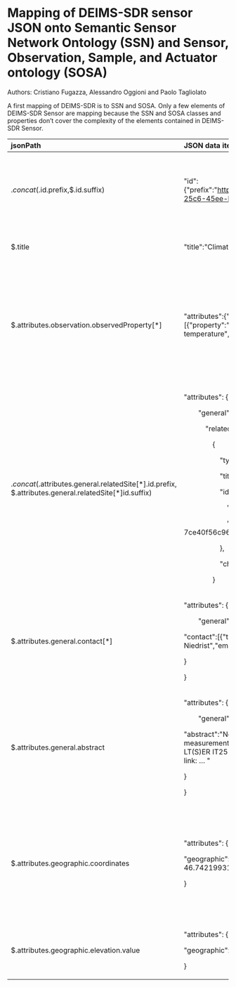 # Mapping of DEIMS-SDR sensor JSON onto Semantic Sensor Network Ontology (SSN) and Sensor, Observation, Sample, and Actuator ontology (SOSA)

Authors: Cristiano Fugazza, Alessandro Oggioni and Paolo Tagliolato

A first mapping of DEIMS-SDR is to SSN and SOSA. Only a few elements of DEIMS-SDR Sensor are mapping because the SSN and SOSA classes and properties don’t cover the complexity of the elements contained in DEIMS-SDR Sensor.

|**jsonPath**|**JSON data item example**|**Translation into SSN** |**Notes**|
| :- | :- | :- | :- |
|$.concat($.id.prefix,$.id.suffix)|"id":{"prefix":"https://deims.org/sensors/","suffix":"115e55f5-25c6-45ee-b490-393269e7bb06"}|<p><<https://deims.org/sensors/115e55f5-25c6-45ee-b490-393269e7bb06>> a sosa:Sensor;</p><p>rdfs:seeAlso <{URL pointing SensorML of <https://deims.org/sensors/115e55f5-25c6-45ee-b490-393269e7bb06>}> .</p>| |
|$.title|"title":"Climate Station M4 Snow"|<<https://deims.org/sensors/115e55f5-25c6-45ee-b490-393269e7bb06>> rdfs:label "Climate Station M4 Snow"@en .| |
|$.attributes.observation.observedProperty[\*]|"attributes":{"observation":{"observedProperty":[{"property":"air temperature","unitOfMeasurement":"nA"}]}}|<p><<https://deims.org/sensors/115e55f5-25c6-45ee-b490-393269e7bb06>> rdf:type sosa:Sensor ;</p><p>`  `sosa:observes <{string obtained by JSON path}> .</p>|<p>The JSON doesn’t expose the URI, that is instead exposed in the webpage for the sensor. These URI are of the form <https://deims.org/taxonomy/term/53430></p><p>It seems that they come from EnvThes (all of them?).</p><p>Please clarify if all these “taxonomy/term” derive from EnvThes and if the labels can enable a reverse lookup.</p>|
|$.concat($.attributes.general.relatedSite[\*].id.prefix, $.attributes.general.relatedSite[\*]id.suffix)|<p>"attributes": {</p><p>`    `"general": {</p><p>`      `"relatedSite": [</p><p>`        `{</p><p>`          `"type": "site",</p><p>`          `"title": "IT25 - Val Mazia\/Matschertal - Italy",</p><p>`          `"id": {</p><p>`            `"prefix": "https:\/\/deims.org\/",</p><p>`            `"suffix": "11696de6-0ab9-4c94-a06b-7ce40f56c964"</p><p>`          `},</p><p>`          `"changed": "2021-04-29T11:09:40+0200"</p><p>`        `}</p>|<<https://deims.org/sensors/115e55f5-25c6-45ee-b490-393269e7bb06>> sosa:isHostedBy <https://deims.org/11696de6-0ab9-4c94-a06b-7ce40f56c964>| |
|$.attributes.general.contact[\*]|<p>"attributes": {</p><p>`    `"general": {</p><p>"contact":[{"type":"person","name":"Georg Niedrist","email":"Georg.Niedrist@eurac.edu","orcid":null}]</p><p>}</p><p>}</p>|<<https://deims.org/sensors/115e55f5-25c6-45ee-b490-393269e7bb06>> schema:contactPoint … .| |
|$.attributes.general.abstract|<p>"attributes": {</p><p>`    `"general": {</p><p>"abstract":"Near-real time meteorological measurements\r\n\r\nSubset data downloadable in the LT(S)ER IT25 Matsch\/Mazia Data Browser at the following link: … "</p><p>}</p><p>}</p>|<<https://deims.org/sensors/115e55f5-25c6-45ee-b490-393269e7bb06>>  rdfs:comment "Near-real time meteorological measurements\r\n\r\nSubset data downloadable in the LT(S)ER IT25 Matsch\/Mazia Data Browser at the following link: …"@en .| |
|$.attributes.geographic.coordinates|<p>"attributes": {</p><p>"geographic":{"coordinates":"POINT (10.6990189558 46.7421993149)"}</p><p>}</p>|<p><<https://deims.org/sensors/115e55f5-25c6-45ee-b490-393269e7bb06>>  geosparql:hasGeometry [</p><p>`    `rdf:type sf:Point ;</p><p>`    `geosparql:asWKT "<urn:ogc:def:crs:EPSG:6.8:4283> POINT (10.6990189558 46.7421993149)"^^geosparql:wktLiteral;</p><p>`  `] .</p>| |
|$.attributes.geographic.elevation.value|<p>"attributes": {</p><p>"geographic":{"elevation":{"value":2010,"unit":"msl"}}</p><p>}</p>|<<https://deims.org/sensors/115e55f5-25c6-45ee-b490-393269e7bb06>> geo:alt 2010 .| |

